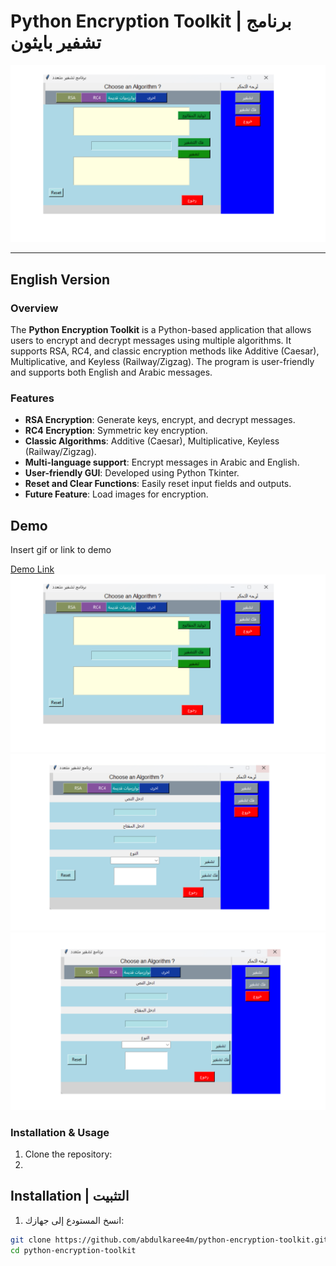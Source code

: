 # Python Encryption Toolkit | برنامج تشفير بايثون

![Main GUI](images/main_gui.png)

---

## English Version

### Overview
The **Python Encryption Toolkit** is a Python-based application that allows users to encrypt and decrypt messages using multiple algorithms. It supports RSA, RC4, and classic encryption methods like Additive (Caesar), Multiplicative, and Keyless (Railway/Zigzag). The program is user-friendly and supports both English and Arabic messages.

### Features
- **RSA Encryption**: Generate keys, encrypt, and decrypt messages.
- **RC4 Encryption**: Symmetric key encryption.
- **Classic Algorithms**: Additive (Caesar), Multiplicative, Keyless (Railway/Zigzag).
- **Multi-language support**: Encrypt messages in Arabic and English.
- **User-friendly GUI**: Developed using Python Tkinter.
- **Reset and Clear Functions**: Easily reset input fields and outputs.
- **Future Feature**: Load images for encryption.

## Demo

Insert gif or link to demo

[Demo Link](https://abdulkaree4m.github.io/python-encryption-toolkit/)
![RSA Interface](images/RSA_interface.png)
![RC4 Interface](images/rc4_interface.png)
![Classic Algorithms](images/classic_algorithms.png)


### Installation & Usage
1. Clone the repository:
2. 
## Installation | التثبيت
1. انسخ المستودع إلى جهازك:
```bash
git clone https://github.com/abdulkaree4m/python-encryption-toolkit.git
cd python-encryption-toolkit






